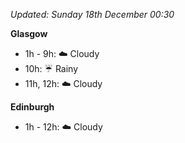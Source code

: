 *Updated: Sunday 18th December 00:30*

**Glasgow**

* 1h - 9h: :cloud: Cloudy
* 10h: :umbrella: Rainy
* 11h, 12h: :cloud: Cloudy

**Edinburgh**

* 1h - 12h: :cloud: Cloudy

